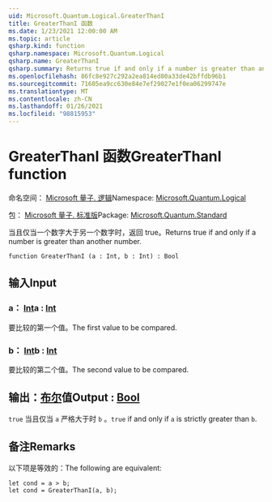 ```yaml
---
uid: Microsoft.Quantum.Logical.GreaterThanI
title: GreaterThanI 函数
ms.date: 1/23/2021 12:00:00 AM
ms.topic: article
qsharp.kind: function
qsharp.namespace: Microsoft.Quantum.Logical
qsharp.name: GreaterThanI
qsharp.summary: Returns true if and only if a number is greater than another number.
ms.openlocfilehash: 86fc8e927c292a2ea814ed80a33de42bffdb96b1
ms.sourcegitcommit: 71605ea9cc630e84e7ef29027e1f0ea06299747e
ms.translationtype: MT
ms.contentlocale: zh-CN
ms.lasthandoff: 01/26/2021
ms.locfileid: "98815953"
---
```

# <a name="greaterthani-function"></a><span data-ttu-id="064fc-102">GreaterThanI 函数</span><span class="sxs-lookup"><span data-stu-id="064fc-102">GreaterThanI function</span></span>

<span data-ttu-id="064fc-103">命名空间： [Microsoft 量子. 逻辑](xref:Microsoft.Quantum.Logical)</span><span class="sxs-lookup"><span data-stu-id="064fc-103">Namespace: [Microsoft.Quantum.Logical](xref:Microsoft.Quantum.Logical)</span></span>

<span data-ttu-id="064fc-104">包： [Microsoft 量子. 标准版](https://nuget.org/packages/Microsoft.Quantum.Standard)</span><span class="sxs-lookup"><span data-stu-id="064fc-104">Package: [Microsoft.Quantum.Standard](https://nuget.org/packages/Microsoft.Quantum.Standard)</span></span>


<span data-ttu-id="064fc-105">当且仅当一个数字大于另一个数字时，返回 true。</span><span class="sxs-lookup"><span data-stu-id="064fc-105">Returns true if and only if a number is greater than another number.</span></span>

```qsharp
function GreaterThanI (a : Int, b : Int) : Bool
```


## <a name="input"></a><span data-ttu-id="064fc-106">输入</span><span class="sxs-lookup"><span data-stu-id="064fc-106">Input</span></span>

### <a name="a--int"></a><span data-ttu-id="064fc-107">a： [Int](xref:microsoft.quantum.lang-ref.int)</span><span class="sxs-lookup"><span data-stu-id="064fc-107">a : [Int](xref:microsoft.quantum.lang-ref.int)</span></span>

<span data-ttu-id="064fc-108">要比较的第一个值。</span><span class="sxs-lookup"><span data-stu-id="064fc-108">The first value to be compared.</span></span>


### <a name="b--int"></a><span data-ttu-id="064fc-109">b： [Int](xref:microsoft.quantum.lang-ref.int)</span><span class="sxs-lookup"><span data-stu-id="064fc-109">b : [Int](xref:microsoft.quantum.lang-ref.int)</span></span>

<span data-ttu-id="064fc-110">要比较的第二个值。</span><span class="sxs-lookup"><span data-stu-id="064fc-110">The second value to be compared.</span></span>



## <a name="output--bool"></a><span data-ttu-id="064fc-111">输出：[布尔](xref:microsoft.quantum.lang-ref.bool)值</span><span class="sxs-lookup"><span data-stu-id="064fc-111">Output : [Bool](xref:microsoft.quantum.lang-ref.bool)</span></span>

<span data-ttu-id="064fc-112">`true` 当且仅当 `a` 严格大于时 `b` 。</span><span class="sxs-lookup"><span data-stu-id="064fc-112">`true` if and only if `a` is strictly greater than `b`.</span></span>

## <a name="remarks"></a><span data-ttu-id="064fc-113">备注</span><span class="sxs-lookup"><span data-stu-id="064fc-113">Remarks</span></span>

<span data-ttu-id="064fc-114">以下项是等效的：</span><span class="sxs-lookup"><span data-stu-id="064fc-114">The following are equivalent:</span></span>

```qsharp
let cond = a > b;
let cond = GreaterThanI(a, b);
```